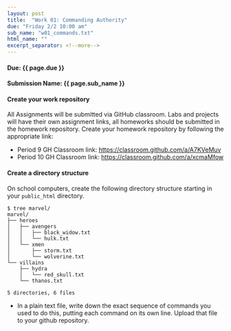 ```yaml
---
layout: post
title:  "Work 01: Commanding Authority"
due: "Friday 2/2 10:00 am"
sub_name: "w01_commands.txt"
html_name: ""
excerpt_separator: <!--more-->
---
```


#### Due: {{ page.due }}
#### Submission Name: {{ page.sub_name }}

#### Create your work repository
All Assignments will be submitted via GitHub classroom. Labs and projects will have their own assignment links, all homeworks should be submitted in the homework repository. Create your homework repository by following the appropriate link:
- Period 9 GH Classroom link: <https://classroom.github.com/a/A7KVeMuv>
- Period 10 GH Classroom link: <https://classroom.github.com/a/xcmaMfow>

#### Create a directory structure
On school computers, create the following directory structure starting in your `public_html` directory.

 ```
 $ tree marvel/
 marvel/
 ├── heroes
 │   ├── avengers
 │   │   ├── black_widow.txt
 │   │   └── hulk.txt
 │   └── xmen
 │       ├── storm.txt
 │       └── wolverine.txt
 └── villains
     ├── hydra
     │   └── red_skull.txt
     └── thanos.txt

 5 directories, 6 files
 ```

 * In a plain text file, write down the exact sequence of commands you used to do this, putting each command on its own line. Upload that file to your github repository.
